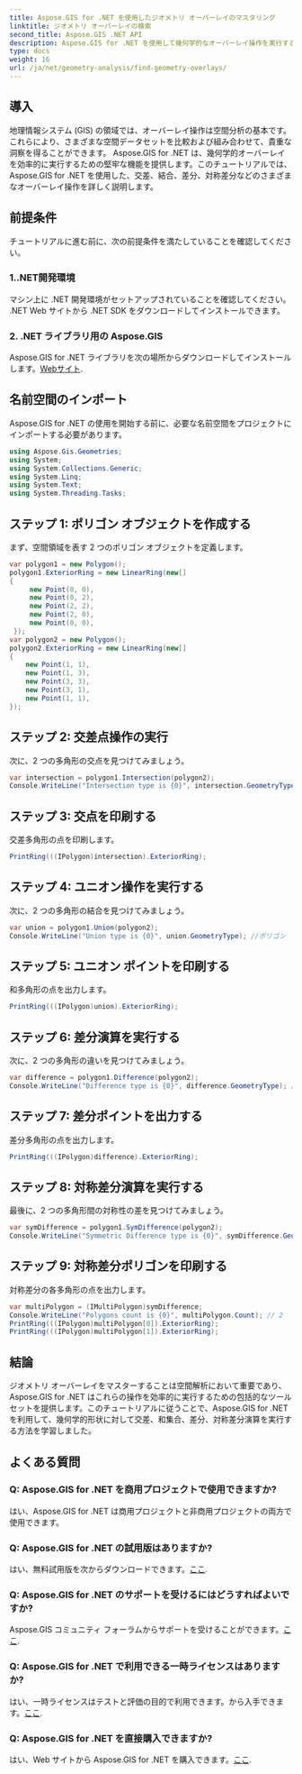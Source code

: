 ```yaml
---
title: Aspose.GIS for .NET を使用したジオメトリ オーバーレイのマスタリング
linktitle: ジオメトリ オーバーレイの検索
second_title: Aspose.GIS .NET API
description: Aspose.GIS for .NET を使用して幾何学的なオーバーレイ操作を実行する方法を学びます。マスター交差、和集合、差分、対称差分演算。
type: docs
weight: 16
url: /ja/net/geometry-analysis/find-geometry-overlays/
---
```

## 導入
地理情報システム (GIS) の領域では、オーバーレイ操作は空間分析の基本です。これらにより、さまざまな空間データセットを比較および組み合わせて、貴重な洞察を得ることができます。 Aspose.GIS for .NET は、幾何学的オーバーレイを効率的に実行するための堅牢な機能を提供します。このチュートリアルでは、Aspose.GIS for .NET を使用した、交差、結合、差分、対称差分などのさまざまなオーバーレイ操作を詳しく説明します。
## 前提条件
チュートリアルに進む前に、次の前提条件を満たしていることを確認してください。
### 1..NET開発環境
マシン上に .NET 開発環境がセットアップされていることを確認してください。 .NET Web サイトから .NET SDK をダウンロードしてインストールできます。
### 2. .NET ライブラリ用の Aspose.GIS
 Aspose.GIS for .NET ライブラリを次の場所からダウンロードしてインストールします。[Webサイト](https://releases.aspose.com/gis/net/).
## 名前空間のインポート
Aspose.GIS for .NET の使用を開始する前に、必要な名前空間をプロジェクトにインポートする必要があります。
```csharp
using Aspose.Gis.Geometries;
using System;
using System.Collections.Generic;
using System.Linq;
using System.Text;
using System.Threading.Tasks;
```

## ステップ 1: ポリゴン オブジェクトを作成する
まず、空間領域を表す 2 つのポリゴン オブジェクトを定義します。
```csharp
var polygon1 = new Polygon();
polygon1.ExteriorRing = new LinearRing(new[]
{
	 new Point(0, 0),
	 new Point(0, 2),
	 new Point(2, 2),
	 new Point(2, 0),
	 new Point(0, 0),
 });
var polygon2 = new Polygon();
polygon2.ExteriorRing = new LinearRing(new[]
{
	new Point(1, 1),
	new Point(1, 3),
	new Point(3, 3),
	new Point(3, 1),
	new Point(1, 1),
});
```
## ステップ 2: 交差点操作の実行
次に、2 つの多角形の交点を見つけてみましょう。
```csharp
var intersection = polygon1.Intersection(polygon2);
Console.WriteLine("Intersection type is {0}", intersection.GeometryType); //ポリゴン
```
## ステップ 3: 交点を印刷する
交差多角形の点を印刷します。
```csharp
PrintRing(((IPolygon)intersection).ExteriorRing);
```
## ステップ 4: ユニオン操作を実行する
次に、2 つの多角形の結合を見つけてみましょう。
```csharp
var union = polygon1.Union(polygon2);
Console.WriteLine("Union type is {0}", union.GeometryType); //ポリゴン
```
## ステップ 5: ユニオン ポイントを印刷する
和多角形の点を出力します。
```csharp
PrintRing(((IPolygon)union).ExteriorRing);
```
## ステップ 6: 差分演算を実行する
次に、2 つの多角形の違いを見つけてみましょう。
```csharp
var difference = polygon1.Difference(polygon2);
Console.WriteLine("Difference type is {0}", difference.GeometryType); //ポリゴン
```
## ステップ 7: 差分ポイントを出力する
差分多角形の点を出力します。
```csharp
PrintRing(((IPolygon)difference).ExteriorRing);
```
## ステップ 8: 対称差分演算を実行する
最後に、2 つの多角形間の対称性の差を見つけてみましょう。
```csharp
var symDifference = polygon1.SymDifference(polygon2);
Console.WriteLine("Symmetric Difference type is {0}", symDifference.GeometryType); //マルチポリゴン
```
## ステップ 9: 対称差分ポリゴンを印刷する
対称差分の各多角形の点を出力します。
```csharp
var multiPolygon = (IMultiPolygon)symDifference;
Console.WriteLine("Polygons count is {0}", multiPolygon.Count); // 2
PrintRing(((IPolygon)multiPolygon[0]).ExteriorRing);
PrintRing(((IPolygon)multiPolygon[1]).ExteriorRing);
```
## 結論
ジオメトリ オーバーレイをマスターすることは空間解析において重要であり、Aspose.GIS for .NET はこれらの操作を効率的に実行するための包括的なツール セットを提供します。このチュートリアルに従うことで、Aspose.GIS for .NET を利用して、幾何学的形状に対して交差、和集合、差分、対称差分演算を実行する方法を学習しました。
## よくある質問
### Q: Aspose.GIS for .NET を商用プロジェクトで使用できますか?
はい、Aspose.GIS for .NET は商用プロジェクトと非商用プロジェクトの両方で使用できます。
### Q: Aspose.GIS for .NET の試用版はありますか?
はい、無料試用版を次からダウンロードできます。[ここ](https://releases.aspose.com/).
### Q: Aspose.GIS for .NET のサポートを受けるにはどうすればよいですか?
Aspose.GIS コミュニティ フォーラムからサポートを受けることができます。[ここ](https://forum.aspose.com/c/gis/33).
### Q: Aspose.GIS for .NET で利用できる一時ライセンスはありますか?
はい、一時ライセンスはテストと評価の目的で利用できます。から入手できます。[ここ](https://purchase.aspose.com/temporary-license/).
### Q: Aspose.GIS for .NET を直接購入できますか?
はい、Web サイトから Aspose.GIS for .NET を購入できます。[ここ](https://purchase.aspose.com/buy).